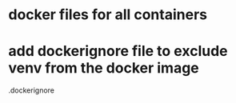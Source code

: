 # docker files for all containers

# add dockerignore file to exclude venv from the docker image

.dockerignore


